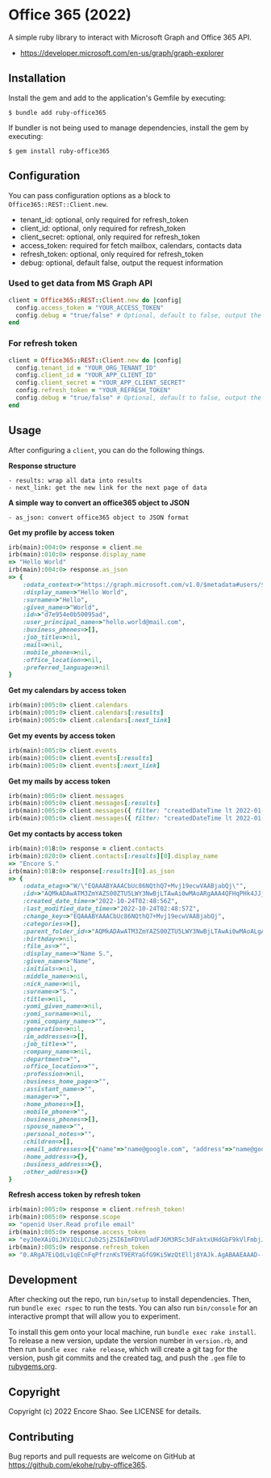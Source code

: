 # Office 365 (2022)

A simple ruby library to interact with Microsoft Graph and Office 365 API.

- https://developer.microsoft.com/en-us/graph/graph-explorer

## Installation

Install the gem and add to the application's Gemfile by executing:

    $ bundle add ruby-office365

If bundler is not being used to manage dependencies, install the gem by executing:

    $ gem install ruby-office365

## Configuration

You can pass configuration options as a block to `Office365::REST::Client.new`.

- tenant_id: optional, only required for refresh_token
- client_id: optional, only required for refresh_token
- client_secret: optional, only required for refresh_token
- access_token: required for fetch mailbox, calendars, contacts data
- refresh_token: optional, only required for refresh_token
- debug: optional, default false, output the request information

### Used to get data from MS Graph API

```ruby
client = Office365::REST::Client.new do |config|
  config.access_token = "YOUR_ACCESS_TOKEN"
  config.debug = "true/false" # Optional, default to false, output the information in the request
end
```

### For refresh token

```ruby
client = Office365::REST::Client.new do |config|
  config.tenant_id = "YOUR_ORG_TENANT_ID"
  config.client_id = "YOUR_APP_CLIENT_ID"
  config.client_secret = "YOUR_APP_CLIENT_SECRET"
  config.refresh_token = "YOUR_REFRESH_TOKEN"
  config.debug = "true/false" # Optional, default to false, output the information in the request
end
```

## Usage

After configuring a `client`, you can do the following things.

**Response structure**

    - results: wrap all data into results
    - next_link: get the new link for the next page of data

**A simple way to convert an office365 object to JSON**

    - as_json: convert office365 object to JSON format

**Get my profile by access token**

```ruby
irb(main):004:0> response = client.me
irb(main):010:0> response.display_name
=> "Hello World"
irb(main):004:0> response.as_json
=> {
    :odata_context=>"https://graph.microsoft.com/v1.0/$metadata#users/$entity",
    :display_name=>"Hello World",
    :surname=>"Hello",
    :given_name=>"World",
    :id=>"d7e954e0b50095ad",
    :user_principal_name=>"hello.world@mail.com",
    :business_phones=>[],
    :job_title=>nil,
    :mail=>nil,
    :mobile_phone=>nil,
    :office_location=>nil,
    :preferred_language=>nil
}
```

**Get my calendars by access token**

```ruby
irb(main):005:0> client.calendars
irb(main):005:0> client.calendars[:results]
irb(main):005:0> client.calendars[:next_link]
```

**Get my events by access token**

```ruby
irb(main):005:0> client.events
irb(main):005:0> client.events[:results]
irb(main):005:0> client.events[:next_link]
```

**Get my mails by access token**

```ruby
irb(main):005:0> client.messages
irb(main):005:0> client.messages[:results]
irb(main):005:0> client.messages({ filter: "createdDateTime lt 2022-01-01" })
irb(main):005:0> client.messages({ filter: "createdDateTime lt 2022-01-01", next_link: 'https://....' })
```

**Get my contacts by access token**

```ruby
irb(main):018:0> response = client.contacts
irb(main):020:0> client.contacts[:results][0].display_name
=> "Encore S."
irb(main):018:0> response[:results][0].as_json
=> {
    :odata_etag=>"W/\"EQAAABYAAACbUc86NQthQ7+Mvj19ecwVAABjabQj\"",
    :id=>"AQMkADAwATM3ZmYAZS00ZTU5LWY3NwBjLTAwAi0wMAoARgAAA4QFHqPHk4JJj7ZVaRPCKk4HAJtRzzo1C2FDv4y_PX15zBUAAAIBDgAAAJtRzzo1C2FDv4y_PX15zBUAAABja1I_AAAA",
    :created_date_time=>"2022-10-24T02:48:56Z",
    :last_modified_date_time=>"2022-10-24T02:48:57Z",
    :change_key=>"EQAAABYAAACbUc86NQthQ7+Mvj19ecwVAABjabQj",
    :categories=>[],
    :parent_folder_id=>"AQMkADAwATM3ZmYAZS00ZTU5LWY3NwBjLTAwAi0wMAoALgAAA4QFHqPHk4JJj7ZVaRPCKk4BAJtRzzo1C2FDv4y_PX15zBUAAAIBDgAAAA==",
    :birthday=>nil,
    :file_as=>"",
    :display_name=>"Name S.",
    :given_name=>"Name",
    :initials=>nil,
    :middle_name=>nil,
    :nick_name=>nil,
    :surname=>"S.",
    :title=>nil,
    :yomi_given_name=>nil,
    :yomi_surname=>nil,
    :yomi_company_name=>"",
    :generation=>nil,
    :im_addresses=>[],
    :job_title=>"",
    :company_name=>nil,
    :department=>"",
    :office_location=>"",
    :profession=>nil,
    :business_home_page=>"",
    :assistant_name=>"",
    :manager=>"",
    :home_phones=>[],
    :mobile_phone=>"",
    :business_phones=>[],
    :spouse_name=>"",
    :personal_notes=>"",
    :children=>[],
    :email_addresses=>[{"name"=>"name@google.com", "address"=>"name@google.com"}],
    :home_address=>{},
    :business_address=>{},
    :other_address=>{}
}
```

**Refresh access token by refresh token**

```ruby
irb(main):005:0> response = client.refresh_token!
irb(main):005:0> response.scope
=> "openid User.Read profile email"
irb(main):005:0> response.access_token
=> "eyJ0eXAiOiJKV1QiLCJub25jZSI6ImFDYUladFJ6M3RSc3dFaktxUHdGbF9kVlFmbjJabG85Mjlkb2xaeFBhZm8iLCJhbGciOiJSUzI1NiIsIng1dCI6IjJaUXBKM1VwYmpBWVhZR2FYRUpsOGxWMFRPSSIsImtpZCI6IjJaUXBKM1VwYmpBWVhZR2FYRUpsOGxWMFRPSSJ9..."
irb(main):005:0> response.refresh_token
=> "0.ARgA7EiQdLv1qECnFqPfrznKsT9ERYaGfG9Ki5WzQtEllj8YAJk.AgABAAEAAAD--DLA3VO7QrddgJg7WevrAgDs_wQA9P-Q1ODlBsrdZi-5s2mfLtEsavBgiEhGcz1KEf26fMrGFU3LM_og5l6wjSAtQ83XHLuje0_KYGol26_LGV_uH0F1MwCFR1N3ctwg4_...."
```

## Development

After checking out the repo, run `bin/setup` to install dependencies. Then, run `bundle exec rspec` to run the tests. You can also run `bin/console` for an interactive prompt that will allow you to experiment.

To install this gem onto your local machine, run `bundle exec rake install`. To release a new version, update the version number in `version.rb`, and then run `bundle exec rake release`, which will create a git tag for the version, push git commits and the created tag, and push the `.gem` file to [rubygems.org](https://rubygems.org).

## Copyright

Copyright (c) 2022 Encore Shao. See LICENSE for details.

## Contributing

Bug reports and pull requests are welcome on GitHub at https://github.com/ekohe/ruby-office365.
